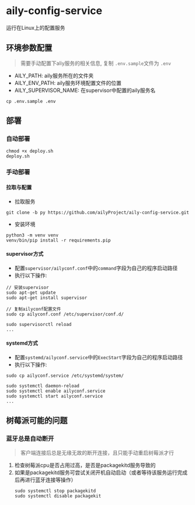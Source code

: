# aily-config-service
运行在Linux上的配置服务


## 环境参数配置
> 需要手动配置下aliy服务的相关信息, 复制 `.env.sample`文件为 `.env`

- AILY_PATH: aily服务所在的文件夹
- AILY_ENV_PATH: aily服务环境配置文件的位置
- AILY_SUPERVISOR_NAME: 在supervisor中配置的aily服务名

```
cp .env.sample .env
```

## 部署
### 自动部署

```
chmod +x deploy.sh
deploy.sh
```

### 手动部署
#### 拉取与配置
- 拉取服务
```shell
git clone -b py https://github.com/ailyProject/aily-config-service.git
```

- 安装环境
```shell
python3 -m venv venv
venv/bin/pip install -r requirements.pip
```

#### supervisor方式
- 配置`supervisor/ailyconf.conf`中的`command`字段为自己的程序启动路径
- 执行以下操作:
```shell
// 安装supervisor
sudo apt-get update
sudo apt-get install supervisor

// 复制ailyconf配置文件
sudo cp ailyconf.conf /etc/supervisor/conf.d/

sudo supervisorctl reload
...
```

#### systemd方式
- 配置`systemd/ailyconf.service`中的`ExecStart`字段为自己的程序启动路径
- 执行以下操作:
```shell
sudo cp ailyconf.service /etc/systemd/system/

sudo systemctl daemon-reload
sudo systemctl enable ailyconf.service
sudo systemctl start ailyconf.service
...
```

## 树莓派可能的问题

### 蓝牙总是自动断开
> 客户端连接后总是无缘无故的断开连接，且只能手动重启树莓派才行

1. 检查树莓派cpu是否占用过高，是否是packagekitd服务导致的
2. 如果是packagekitd服务可尝试关闭开机自动启动（或者等待该服务运行完成后再进行蓝牙连接等操作）
    ```
    sudo systemctl stop packagekitd
    sudo systemctl disable packagekit
    ```
